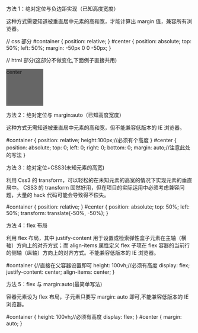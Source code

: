 方法 1：绝对定位与负边距实现（已知高度宽度）

这种方式需要知道被垂直居中元素的高和宽，才能计算出 margin 值，兼容所有浏览器。

// css 部分
#container {
position: relative;
}
#center {
position: absolute;
top: 50%;
left: 50%;
margin: -50px 0 0 -50px;
}

// html 部分(这部分不做变化,下面例子直接共用)

<body>
  <div id='container'>
    <div id='center' style="width: 100px;height: 100px;background-color: #666">center</div>
  </div>
</body>

方法 2：绝对定位与 margin:auto（已知高度宽度）

这种方式无需知道被垂直居中元素的高和宽，但不能兼容低版本的 IE 浏览器。

#container {
position: relative;
height:100px;//必须有个高度
}
#center {
position: absolute;
top: 0;
left: 0;
right: 0;
bottom: 0;
margin: auto;//注意此处的写法
}

方法 3：绝对定位+CSS3(未知元素的高宽)

利用 Css3 的 transform，可以轻松的在未知元素的高宽的情况下实现元素的垂直居中。
CSS3 的 transform 固然好用，但在项目的实际运用中必须考虑兼容问题，大量的 hack 代码可能会导致得不偿失。

#container {
position: relative;
}
#center {
position: absolute;
top: 50%;
left: 50%;
transform: translate(-50%, -50%);
}

方法 4：flex 布局

利用 flex 布局，其中 justify-content 用于设置或检索弹性盒子元素在主轴（横轴）方向上的对齐方式；而 align-items 属性定义 flex 子项在 flex 容器的当前行的侧轴（纵轴）方向上的对齐方式。不能兼容低版本的 IE 浏览器。

#container {//直接在父容器设置即可
height: 100vh;//必须有高度
display: flex;
justify-content: center;
align-items: center;
}

方法 5：flex 与 margin:auto(最简单写法)

容器元素设为 flex 布局，子元素只要写 margin: auto 即可,不能兼容低版本的 IE 浏览器。

#container {
height: 100vh;//必须有高度
display: flex;
}
#center {
margin: auto;
}
